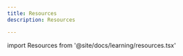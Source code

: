 ```yaml
---
title: Resources
description: Resources

---
```


import Resources from '@site/docs/learning/resources.tsx'

<Resources />